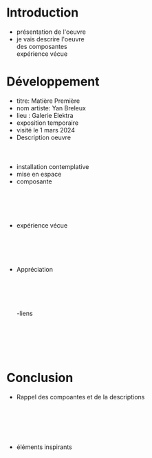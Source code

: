 # Introduction

- présentation de l'oeuvre
- je vais descrire l'oeuvre<br>
  des composantes<br>
  expérience vécue


# Développement
- titre: Matière Première
- nom artiste: Yan Breleux
- lieu : Galerie Elektra
- exposition temporaire
- visité le 1 mars 2024
- Description oeuvre<br><br><br><br>
- installation contemplative
- mise en espace
- composante <br><br><br><br><br><br>
- expérience vécue<br><br><br><br><br><br>
- Appréciation <br><br><br><br><br><br>
-liens <br><br><br><br><br><br>

# Conclusion
- Rappel des compoantes et de la descriptions<br><br><br><br><br><br>

- éléments inspirants<br><br><br><br><br><br>
